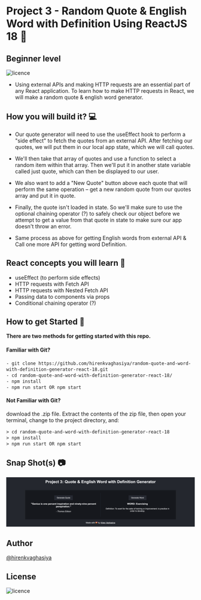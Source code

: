# Project 3 - Random Quote & English Word with Definition Using ReactJS 18 🚀
## Beginner level

![licence](https://img.shields.io/badge/licence-MIT-blue)

- Using external APIs and making HTTP requests are an essential part of any React application. To learn how to make HTTP requests in React, we will make a random quote & english word generator.

## How you will build it? 💻
- Our quote generator will need to use the useEffect hook to perform a "side effect" to fetch the quotes from an external API. After fetching our quotes, we will put them in our local app state, which we will call quotes.

- We'll then take that array of quotes and use a function to select a random item within that array. Then we'll put it in another state variable called just quote, which can then be displayed to our user.

- We also want to add a "New Quote" button above each quote that will perform the same operation – get a new random quote from our quotes array and put it in quote.

- Finally, the quote isn't loaded in state. So we'll make sure to use the optional chaining operator (?) to safely check our object before we attempt to get a value from that quote in state to make sure our app doesn't throw an error.

- Same process as above for getting English words from external API & Call one more API for getting word Definition.

## React concepts you will learn 📝
- useEffect (to perform side effects)
- HTTP requests with Fetch API
- HTTP requests with Nested Fetch API
- Passing data to components via props
- Conditional chaining operator (?)

## How to get Started 🚀
**There are two methods for getting started with this repo.**

#### Familiar with Git? 
```
- git clone https://github.com/hirenkvaghasiya/random-quote-and-word-with-definition-generator-react-18.git
- cd random-quote-and-word-with-definition-generator-react-18/
- npm install
- npm run start OR npm start
```

#### Not Familiar with Git?
download the .zip file. Extract the contents of the zip file, then open your terminal, change to the project directory, and:

```
> cd random-quote-and-word-with-definition-generator-react-18
> npm install
> npm run start OR npm start
```

## Snap Shot(s) 📷

![Alt text](public/Screenshot-001.png?raw=true "13/04/2023")

## Author

[@hirenkvaghasiya](https://github.com/hirenkvaghasiya)

## License

![licence](https://img.shields.io/badge/licence-MIT-blue)
